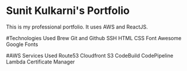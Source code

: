 # Sunit Kulkarni's Portfolio

This is my professional portfolio. It uses AWS and ReactJS.

#Technologies Used
Brew
Git and Github
SSH
HTML
CSS
Font Awesome
Google Fonts

#AWS Services Used
Route53
Cloudfront
S3
CodeBuild
CodePipeline
Lambda
Certificate Manager
